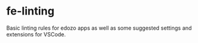 # fe-linting
Basic linting rules for edozo apps as well as some suggested settings and extensions for VSCode. 
